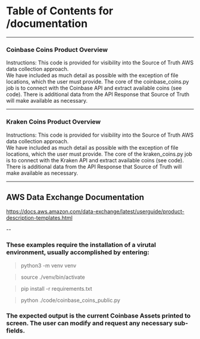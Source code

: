 # Table of Contents for /documentation

---
### Coinbase Coins Product Overview
Instructions: This code is provided for visibility into the Source of Truth AWS data collection approach.  
We have included as much detail as possible with the exception of file locations, which the user must provide.
The core of the coinbase_coins.py job is to connect with the Coinbase API and extract available coins (see code).
There is additional data from the API Response that Source of Truth will make available as necessary.

---
### Kraken Coins Product Overview
Instructions: This code is provided for visibility into the Source of Truth AWS data collection approach.  
We have included as much detail as possible with the exception of file locations, which the user must provide.
The core of the kraken_coins.py job is to connect with the Kraken API and extract available coins (see code).
There is additional data from the API Response that Source of Truth will make available as necessary.

---
## AWS Data Exchange Documentation

https://docs.aws.amazon.com/data-exchange/latest/userguide/product-description-templates.html


--
### These examples require the installation of a virutal environment, usually accomplished by entering:

>python3 -m venv venv

>source ./venv/bin/activate

>pip install -r requirements.txt

>python ./code/coinbase_coins_public.py

### The expected output is the current Coinbase Assets printed to screen.  The user can modify and request any necessary sub-fields.